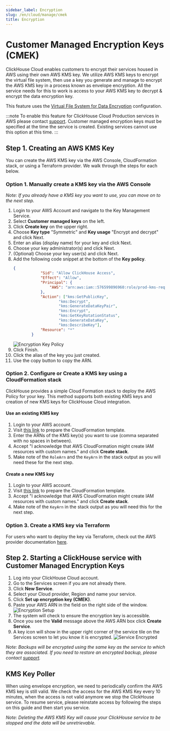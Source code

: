 ```yaml
---
sidebar_label: Encryption
slug: /en/cloud/manage/cmek
title: Encryption
---
```


# Customer Managed Encryption Keys (CMEK)

ClickHouse Cloud enables customers to encrypt their services housed in AWS using their own AWS KMS key. We utilize AWS KMS keys to encrypt the virtual file system, then use a key you generate and manage to encrypt the AWS KMS key in a process known as envelope encryption. All the service needs for this to work is access to your AWS KMS key to decrypt & encrypt the data encryption key.

This feature uses the [Virtual File System for Data Encryption](/docs/en/operations/storing-data#encrypted-virtual-file-system) configuration.

:::note
To enable this feature for ClickHouse Cloud Production services in AWS please contact [support](https://clickhouse.cloud/support). Customer managed encryption keys must be specified at the time the service is created. Existing services cannot use this option at this time.
:::

## Step 1. Creating an AWS KMS Key

You can create the AWS KMS key via the AWS Console, CloudFormation stack, or using a Terraform provider. We walk through the steps for each below.

### Option 1. Manually create a KMS key via the AWS Console

*Note: If you already have a KMS key you want to use, you can move on to the next step.*

1. Login to your AWS Account and navigate to the Key Management Service.
2. Select __Customer managed keys__ on the left.
3. Click __Create key__ on the upper right.
4. Choose __Key type__ "Symmetric" and __Key usage__ "Encrypt and decrypt" and click Next.
5. Enter an alias (display name) for your key and click Next.
6. Choose your key administrator(s) and click Next.
7. (Optional) Choose your key user(s) and click Next.
8. Add the following code snippet at the bottom of the __Key policy__.
    ```json
    {
                "Sid": "Allow ClickHouse Access",
                "Effect": "Allow",
                "Principal": {
                    "AWS": "arn:aws:iam::576599896960:role/prod-kms-request-role"
                },
                "Action": ["kms:GetPublicKey",
                        "kms:Decrypt",
                        "kms:GenerateDataKeyPair",
                        "kms:Encrypt",
                        "kms:GetKeyRotationStatus",
                        "kms:GenerateDataKey",
                        "kms:DescribeKey"],
                "Resource": "*"
            }
    ```
    ![Encryption Key Policy](@site/docs/en/_snippets/images/cmek1.png)
9. Click Finish.
10. Click the alias of the key you just created.
11. Use the copy button to copy the ARN.

### Option 2. Configure or Create a KMS key using a CloudFormation stack

ClickHouse provides a simple Cloud Formation stack to deploy the AWS Policy for your key. This method supports both existing KMS keys and creation of new KMS keys for ClickHouse Cloud integration.

#### Use an existing KMS key

1. Login to your AWS account.
2. Visit [this link](https://us-west-2.console.aws.amazon.com/cloudformation/home?region=us-west-2#/stacks/quickcreate?templateURL=https://s3.us-east-2.amazonaws.com/clickhouse-public-resources.clickhouse.cloud/cf-templates/cmek.yaml&stackName=ClickHouseBYOK&param_KMSCreate=false&param_ClickHouseRole=arn:aws:iam::576599896960:role/prod-kms-request-role) to prepare the CloudFormation template.
3. Enter the ARNs of the KMS key(s) you want to use (comma separated with no spaces in between).
4. Accept "I acknowledge that AWS CloudFormation might create IAM resources with custom names." and click __Create stack__.
5. Make note of the `RoleArn` and the `KeyArn` in the stack output as you will need these for the next step.

#### Create a new KMS key

1. Login to your AWS account.
2. Visit [this link](https://us-west-2.console.aws.amazon.com/cloudformation/home?region=us-west-2#/stacks/quickcreate?templateURL=https://s3.us-east-2.amazonaws.com/clickhouse-public-resources.clickhouse.cloud/cf-templates/cmek.yaml&stackName=ClickHouseBYOK&param_KMSCreate=true&param_ClickHouseRole=arn:aws:iam::576599896960:role/prod-kms-request-role) to prepare the CloudFormation template.
3. Accept "I acknowledge that AWS CloudFormation might create IAM resources with custom names." and click __Create stack__.
4. Make note of the `KeyArn` in the stack output as you will need this for the next step.

### Option 3. Create a KMS key via Terraform

For users who want to deploy the key via Terraform, check out the AWS provider documentation [here](https://registry.terraform.io/providers/hashicorp/aws/latest/docs/resources/kms_key).

## Step 2. Starting a ClickHouse service with Customer Managed Encryption Keys

1. Log into your ClickHouse Cloud account.
2. Go to the Services screen if you are not already there.
3. Click __New Service__.
4. Select your Cloud provider, Region and name your service.
5. Click __Set up encryption key (CMEK)__.
6. Paste your AWS ARN in the field on the right side of the window.
    ![Encryption Setup](@site/docs/en/_snippets/images/cmek2.png)
7. The system will check to ensure the encryption key is accessible.
8. Once you see the __Valid__ message above the AWS ARN box click __Create Service__.
9. A key icon will show in the upper right corner of the service tile on the Services screen to let you know it is encrypted.
    ![Service Encrypted](@site/docs/en/_snippets/images/cmek3.png)

*Note: Backups will be encrypted using the same key as the service to which they are associated. If you need to restore an encrypted backup, please contact [support](https://clickhouse.cloud/support).*

## KMS Key Poller

When using envelope encryption, we need to periodically confirm the AWS KMS key is still valid. We check the access for the AWS KMS Key every 10 minutes, when the access is not valid anymore we stop the ClickHouse service. To resume service, please reinstate access by following the steps on this guide and then start you service.

*Note: Deleting the AWS KMS Key will cause your ClickHouse service to be stopped and the data will be unretrievable.*
